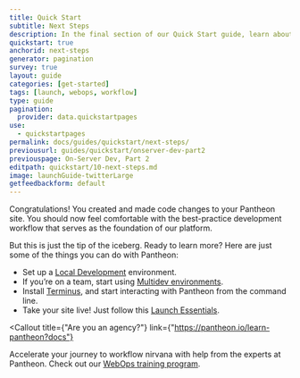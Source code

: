 ```yaml
---
title: Quick Start
subtitle: Next Steps
description: In the final section of our Quick Start guide, learn about common next steps for new Pantheon users.
quickstart: true
anchorid: next-steps
generator: pagination
survey: true
layout: guide
categories: [get-started]
tags: [launch, webops, workflow]
type: guide
pagination:
  provider: data.quickstartpages
use:
  - quickstartpages
permalink: docs/guides/quickstart/next-steps/
previousurl: guides/quickstart/onserver-dev-part2
previouspage: On-Server Dev, Part 2
editpath: quickstart/10-next-steps.md
image: launchGuide-twitterLarge
getfeedbackform: default
---
```


Congratulations! You created and made code changes to your Pantheon site. You should now feel comfortable with the best-practice development workflow that serves as the foundation of our platform.

But this is just the tip of the iceberg. Ready to learn more? Here are just some of the things you can do with Pantheon:

- Set up a [Local Development](/local-development) environment.
- If you’re on a team, start using [Multidev environments](/multidev).
- Install [Terminus](/terminus), and start interacting with Pantheon from the command line.
- Take your site live! Just follow this [Launch Essentials](/guides/launch).

<Callout
  title={"Are you an agency?"}
  link={"https://pantheon.io/learn-pantheon?docs"}
>

Accelerate your journey to workflow nirvana with help from the experts at
Pantheon. Check out our [WebOps training program](https://pantheon.io/learn-pantheon?docs).

</Callout>
